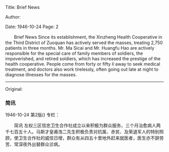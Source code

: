 Title: Brief News

Author:

Date: 1946-10-24
Page: 2

　　Brief News
    Since its establishment, the Xinzheng Health Cooperative in the Third District of Zuoquan has actively served the masses, treating 2,750 patients in three months. Mr. Ma Sicai and Mr. Huangfu Hao are actively responsible for the special care of family members of soldiers, the impoverished, and retired soldiers, which has increased the prestige of the health cooperative. People come from forty or fifty *li* away to seek medical treatment, and doctors also work tirelessly, often going out late at night to diagnose illnesses for the masses.



<hr /> 

Original: 


### 简讯

1946-10-24
第2版()
专栏：

　　简讯
    左权三区信忠卫生合作社成立以来积极为群众服务，三个月治愈病人两千七百五十人。马斯才皇甫浩二先生积极负责对抗属、赤贫、及荣退军人的特别照顾，使卫生合作社的威信日增，群众有从四五十里地外赶来就医者，医生亦不辞劳苦、常深夜外出替群众诊病。
